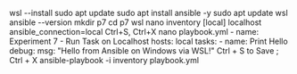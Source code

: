 wsl --install 
sudo apt update
sudo apt install ansible -y 
sudo apt update wsl
ansible --version
mkdir p7
cd p7
wsl
nano inventory
	[local] 
	localhost ansible_connection=local
	Ctrl+S, Ctrl+X
nano playbook.yml
	- name: Experiment 7 - Run Task on Localhost 
	  hosts: local 
	  tasks: 
		- name: Print Hello 
		 debug: 
		    msg: "Hello from Ansible on Windows via WSL!"
		Ctrl + S to Save ; Ctrl + X 
ansible-playbook -i inventory playbook.yml 
